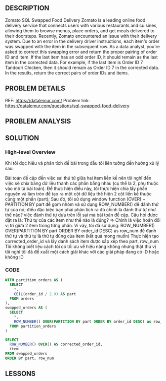 ## DESCRIPTION
Zomato SQL 
Swapped Food Delivery
Zomato is a leading online food delivery service that connects users with various restaurants and cuisines, allowing them to browse menus, place orders, and get meals delivered to their doorsteps.
Recently, Zomato encountered an issue with their delivery system. Due to an error in the delivery driver instructions, each item's order was swapped with the item in the subsequent row. As a data analyst, you're asked to correct this swapping error and return the proper pairing of order ID and item.
If the last item has an odd order ID, it should remain as the last item in the corrected data. For example, if the last item is Order ID 7 Tandoori Chicken, then it should remain as Order ID 7 in the corrected data.
In the results, return the correct pairs of order IDs and items.

## PROBLEM DETAILS
REF: <https://datalemur.com/>
Problem link: <https://datalemur.com/questions/sql-swapped-food-delivery>

## PROBLEM ANALYSIS

## SOLUTION

### High-level Overview
Khi tôi đọc hiểu và phân tích đề bài trong đầu tôi liên tưởng đến hướng xử lý sau:

Bài toán đề cập đến việc sai thứ tứ giữa hai item liền kề nên tôi nghĩ đến việc sẽ chia bảng dữ liệu thành các phần bằng nhau (cụ thể là 2, phụ thuộc vào mô tả bài toán). Để thực hiện điều này, tôi thực hiện chia lấy phần nguyên và làm tròn để tạo ra một cột dữ liệu thể hiện 2 cột liền kề thuộc cùng một phần (part);
Sau đó, tôi sử dụng window function (OVER) + PARTITION BY part để gom nhóm và sử dụng ROW_NUMBER() để đánh thứ tự của nó; điều đặc biệc bạn phải phân tích ra đó chính là đánh thứ tự như thế nào? việc đánh thứ tự dựa trên lỗi sai mà bài toán đề cập. Câu hỏi được đặt ra là: Thứ tự của các item như thế nào là đúng? => Chính là việc hoán đổi vị trí giữa 2 item trong từng phần. Vì vậy, tôi đã sử dụng: ROW_NUMBER() OVER(PARTITION BY part ORDER BY order_id DESC) as row_num để đánh thứ tự và thứ tự là thứ tự đúng của item (kết quả mong muốn)
Thực hiện tạo corrected_order_id và lấy danh sách item được sắp xếp theo part, row_num
Tôi không biết liệu cách tôi có tối ưu về hiệu năng không nhưng thật thú vị tôi nghĩ tôi đã đề xuất một cách giải khác với các giải pháp đang có :D hoặc không :D

### CODE
```sql
WITH partition_orders AS (
  SELECT
    *,
    CEIL(order_id / 2.0) AS part
  FROM orders
),
swapped_orders AS (
  SELECT
    *,
    ROW_NUMBER() OVER(PARTITION BY part ORDER BY order_id DESC) as row_num
  FROM partition_orders
)

SELECT
  ROW_NUMBER() OVER() AS corrected_order_id,
  item
FROM swapped_orders
ORDER BY part, row_num
```

## LESSONS
